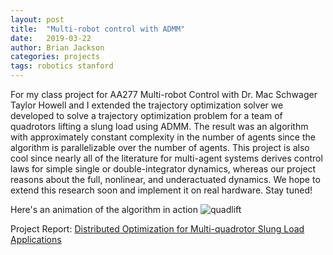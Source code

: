```yaml
---
layout: post
title:  "Multi-robot control with ADMM"
date:   2019-03-22
author: Brian Jackson
categories: projects
tags: robotics stanford
---
```


For my class project for AA277 Multi-robot Control with Dr. Mac Schwager Taylor Howell and I extended the trajectory optimization solver we developed to solve a trajectory optimization problem for a team of quadrotors lifting a slung load using ADMM. The result was an algorithm with approximately constant complexity in the number of agents since the algorithm is parallelizable over the number of agents. This project is also cool since nearly all of the literature for multi-agent systems derives control laws for simple single or double-integrator dynamics, whereas our project reasons about the full, nonlinear, and underactuated dynamics. We hope to extend this research soon and implement it on real hardware. Stay tuned!

Here's an animation of the algorithm in action
![quadlift](/assets/quadload.gif)

Project Report:
[Distributed Optimization for Multi-quadrotor Slung Load Applications](/assets/AA277_project.pdf)
